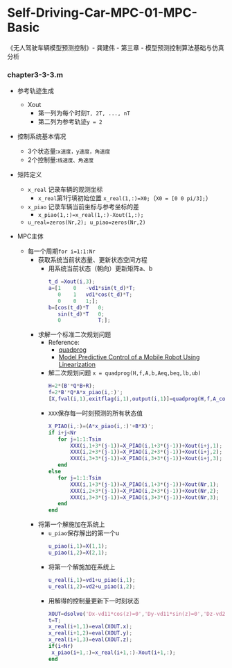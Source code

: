 # Self-Driving-Car-MPC-01-MPC-Basic
《无人驾驶车辆模型预测控制》- 龚建伟 - 第三章 - 模型预测控制算法基础与仿真分析

### chapter3-3-3.m

- 参考轨迹生成
  - Xout
    - 第一列为每个时刻`T, 2T, ..., nT`
    - 第二列为参考轨迹`y = 2`
    
- 控制系统基本情况
  - 3个状态量:`x速度，y速度，角速度`
  - 2个控制量:`线速度、角速度`
  
- 矩阵定义
  - `x_real` 记录车辆的观测坐标
    - `x_real`第1行填初始位置 `x_real(1,:)=X0;`（`X0 = [0 0 pi/3];`）
  - `x_piao` 记录车辆当前坐标与参考坐标的差
    - `x_piao(1,:)=x_real(1,:)-Xout(1,:);`
  - `u_real=zeros(Nr,2); u_piao=zeros(Nr,2)` 
  
- MPC主体
  - 每一个周期`for i=1:1:Nr`
    - 获取系统当前状态量、更新状态空间方程
      - 用系统当前状态（朝向）更新矩阵a、b
        ```matlab
        t_d =Xout(i,3);
        a=[1    0   -vd1*sin(t_d)*T;
           0    1   vd1*cos(t_d)*T;
           0    0   1;];
        b=[cos(t_d)*T   0;
           sin(t_d)*T   0;
           0            T;];    
        ```
    - 求解一个标准二次规划问题
      - Reference: 
        - [quadprog](https://www.mathworks.com/help/optim/ug/quadprog.html?s_tid=mwa_osa_a#d120e113143)
        - [Model Predictive Control of a Mobile Robot Using Linearization](http://www.ece.ufrgs.br/~fetter/mechrob04_553.pdf)
      - 解二次规划问题 `x = quadprog(H,f,A,b,Aeq,beq,lb,ub)`
        ```matlab
        H=2*(B'*Q*B+R);
        f=2*B'*Q*A*x_piao(i,:)';
        [X,fval(i,1),exitflag(i,1),output(i,1)]=quadprog(H,f,A_cons,b_cons,[],[],lb,ub);
        ```
      - `XXX`保存每一时刻预测的所有状态值
        ```matlab
        X_PIAO(i,:)=(A*x_piao(i,:)'+B*X)';
        if i+j<Nr
           for j=1:1:Tsim
               XXX(i,1+3*(j-1))=X_PIAO(i,1+3*(j-1))+Xout(i+j,1);
               XXX(i,2+3*(j-1))=X_PIAO(i,2+3*(j-1))+Xout(i+j,2);
               XXX(i,3+3*(j-1))=X_PIAO(i,3+3*(j-1))+Xout(i+j,3);
           end
        else
           for j=1:1:Tsim
               XXX(i,1+3*(j-1))=X_PIAO(i,1+3*(j-1))+Xout(Nr,1);
               XXX(i,2+3*(j-1))=X_PIAO(i,2+3*(j-1))+Xout(Nr,2);
               XXX(i,3+3*(j-1))=X_PIAO(i,3+3*(j-1))+Xout(Nr,3);
           end
        end
        ```
    - 将第一个解施加在系统上
      - `u_piao`保存解出的第一个u
        ```matlab
        u_piao(i,1)=X(1,1);
        u_piao(i,2)=X(2,1);
        ```
      - 将第一个解施加在系统上
        ```matlab
        u_real(i,1)=vd1+u_piao(i,1);
        u_real(i,2)=vd2+u_piao(i,2);
        ```
      - 用解得的控制量更新下一时刻状态
        ```matlab
        XOUT=dsolve('Dx-vd11*cos(z)=0','Dy-vd11*sin(z)=0','Dz-vd22=0','x(0)=X00(1)','y(0)=X00(2)','z(0)=X00(3)');
        t=T; 
        x_real(i+1,1)=eval(XOUT.x);
        x_real(i+1,2)=eval(XOUT.y);
        x_real(i+1,3)=eval(XOUT.z);
        if(i<Nr)
         x_piao(i+1,:)=x_real(i+1,:)-Xout(i+1,:);
        end
        ```
